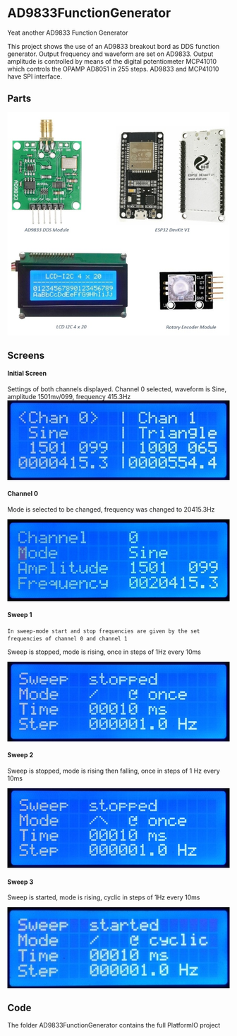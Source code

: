 # AD9833FunctionGenerator
Yeat another AD9833 Function Generator

This project shows the use of an AD9833 breakout bord as DDS function generator.
Output frequency and waveform are set on AD9833.
Output amplitude is controlled by means of the digital potentiometer MCP41010
which controls the OPAMP AD8051 in 255 steps.
AD9833 and MCP41010 have SPI interface.
## Parts
![Parts](parts.jpg)

## Screens
#### Initial Screen
Settings of both channels displayed.
Channel 0 selected, waveform is Sine, amplitude 1501mv/099, frequency 415.3Hz
![Screen0](01_Chn0_active.jpg)

#### Channel 0
Mode is selected to be changed, frequency was changed to 20415.3Hz

![Screen1](03_Chn0_settings.jpg)

#### Sweep 1
``
In sweep-mode start and stop frequencies are given
by the set frequencies of channel 0 and channel 1
``

Sweep is stopped, mode is rising, once in steps of 1Hz every 10ms

![Sweep1](05_SweepSlopeRising.jpg)

#### Sweep 2
Sweep is stopped, mode is rising then falling, once in steps of 1 Hz every 10ms

![Sweep2](07_SweepSlopeRisingFalling.jpg)

#### Sweep 3
Sweep is started, mode is rising, cyclic in steps of 1Hz every 10ms

![Sweep3](09_SweepSlopeRisingCyclic.jpg)

## Code
The folder AD9833FunctionGenerator contains the full PlatformIO project
